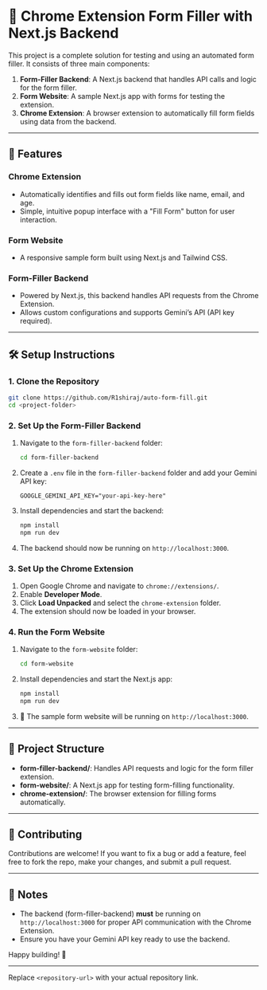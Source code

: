 # 📝 Chrome Extension Form Filler with Next.js Backend

This project is a complete solution for testing and using an automated form filler. It consists of three main components:  

1. **Form-Filler Backend**: A Next.js backend that handles API calls and logic for the form filler.  
2. **Form Website**: A sample Next.js app with forms for testing the extension.  
3. **Chrome Extension**: A browser extension to automatically fill form fields using data from the backend.  

---  

## 🚀 Features  

### Chrome Extension  
- Automatically identifies and fills out form fields like name, email, and age.  
- Simple, intuitive popup interface with a "Fill Form" button for user interaction.  

### Form Website  
- A responsive sample form built using Next.js and Tailwind CSS.  

### Form-Filler Backend  
- Powered by Next.js, this backend handles API requests from the Chrome Extension.  
- Allows custom configurations and supports Gemini’s API (API key required).  

---  

## 🛠️ Setup Instructions  

### 1. Clone the Repository  
```bash  
git clone https://github.com/R1shiraj/auto-form-fill.git
cd <project-folder>  
```  

### 2. Set Up the Form-Filler Backend  
1. Navigate to the `form-filler-backend` folder:  
   ```bash  
   cd form-filler-backend  
   ```  
2. Create a `.env` file in the `form-filler-backend` folder and add your Gemini API key:  
   ```  
   GOOGLE_GEMINI_API_KEY="your-api-key-here"
   ```  
3. Install dependencies and start the backend:  
   ```bash  
   npm install  
   npm run dev  
   ```  
4. The backend should now be running on `http://localhost:3000`.  

### 3. Set Up the Chrome Extension  
1. Open Google Chrome and navigate to `chrome://extensions/`.  
2. Enable **Developer Mode**.  
3. Click **Load Unpacked** and select the `chrome-extension` folder.  
4. The extension should now be loaded in your browser.  

### 4. Run the Form Website  
1. Navigate to the `form-website` folder:  
   ```bash  
   cd form-website  
   ```  
2. Install dependencies and start the Next.js app:  
   ```bash  
   npm install  
   npm run dev  
   ```  
3. 📌 The sample form website will be running on `http://localhost:3000`.  

---  

## 📂 Project Structure  
- **form-filler-backend/**: Handles API requests and logic for the form filler extension.  
- **form-website/**: A Next.js app for testing form-filling functionality.  
- **chrome-extension/**: The browser extension for filling forms automatically.  

---  

## 🌟 Contributing  
Contributions are welcome! If you want to fix a bug or add a feature, feel free to fork the repo, make your changes, and submit a pull request.  

---  

## 📌 Notes  
- The backend (form-filler-backend) **must** be running on `http://localhost:3000` for proper API communication with the Chrome Extension.  
- Ensure you have your Gemini API key ready to use the backend.  

Happy building! 🚀  

---  

Replace `<repository-url>` with your actual repository link.
